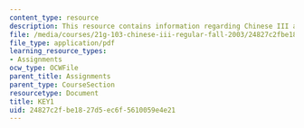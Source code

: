 ```yaml
---
content_type: resource
description: This resource contains information regarding Chinese III assignments.
file: /media/courses/21g-103-chinese-iii-regular-fall-2003/24827c2fbe1827d5ec6f5610059e4e21_MIT21G_103F03_L2926.pdf
file_type: application/pdf
learning_resource_types:
- Assignments
ocw_type: OCWFile
parent_title: Assignments
parent_type: CourseSection
resourcetype: Document
title: KEY1
uid: 24827c2f-be18-27d5-ec6f-5610059e4e21
---
```

